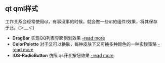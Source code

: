 ## qt qml样式
工作关系会经常使用qt，有事没事的时候，就会做一些qt的组件/效果，将其保存于此。(＞﹏＜)

 - **DragBar** 实现QQ列表界面侧划效果 [-read more](http://o3or.com/archives/276/ "传送门开启")
 - **ColorPalette** 对于又可以换肤，每种皮肤下又可换多种颜色的一种实现策略 [-read more](# "暂无详细信息")
 - **IOS-RadioButton** 仿照ios开关按钮效果 [-read more](http://o3or.com/archives/303/ "传送门开启")
